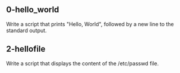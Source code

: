 ## 0-hello_world

Write a script that prints "Hello, World", followed by a new line to the standard output.
## 2-hellofile

Write a script that displays the content of the /etc/passwd file.
